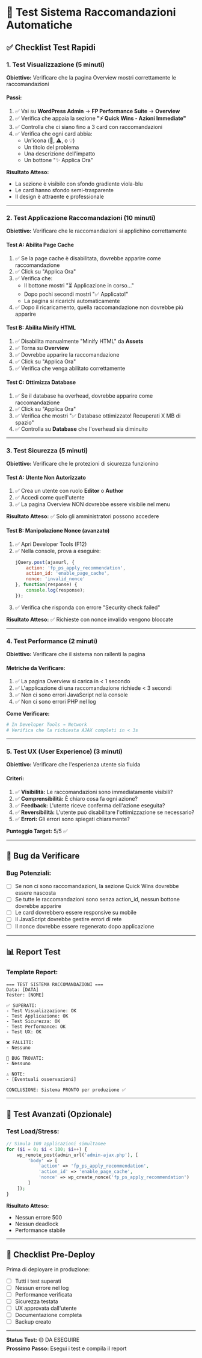 # 🧪 Test Sistema Raccomandazioni Automatiche

## ✅ Checklist Test Rapidi

### 1. Test Visualizzazione (5 minuti)

**Obiettivo:** Verificare che la pagina Overview mostri correttamente le raccomandazioni

#### Passi:
1. ✅ Vai su **WordPress Admin** → **FP Performance Suite** → **Overview**
2. ✅ Verifica che appaia la sezione **"⚡ Quick Wins - Azioni Immediate"**
3. ✅ Controlla che ci siano fino a 3 card con raccomandazioni
4. ✅ Verifica che ogni card abbia:
   - Un'icona (🚨, ⚠️, o 💡)
   - Un titolo del problema
   - Una descrizione dell'impatto
   - Un bottone "✨ Applica Ora"

**Risultato Atteso:**
- La sezione è visibile con sfondo gradiente viola-blu
- Le card hanno sfondo semi-trasparente
- Il design è attraente e professionale

---

### 2. Test Applicazione Raccomandazioni (10 minuti)

**Obiettivo:** Verificare che le raccomandazioni si applichino correttamente

#### Test A: Abilita Page Cache
1. ✅ Se la page cache è disabilitata, dovrebbe apparire come raccomandazione
2. ✅ Click su "Applica Ora"
3. ✅ Verifica che:
   - Il bottone mostri "⏳ Applicazione in corso..."
   - Dopo pochi secondi mostri "✅ Applicato!"
   - La pagina si ricarichi automaticamente
4. ✅ Dopo il ricaricamento, quella raccomandazione non dovrebbe più apparire

#### Test B: Abilita Minify HTML
1. ✅ Disabilita manualmente "Minify HTML" da **Assets**
2. ✅ Torna su **Overview**
3. ✅ Dovrebbe apparire la raccomandazione
4. ✅ Click su "Applica Ora"
5. ✅ Verifica che venga abilitato correttamente

#### Test C: Ottimizza Database
1. ✅ Se il database ha overhead, dovrebbe apparire come raccomandazione
2. ✅ Click su "Applica Ora"
3. ✅ Verifica che mostri "✅ Database ottimizzato! Recuperati X MB di spazio"
4. ✅ Controlla su **Database** che l'overhead sia diminuito

---

### 3. Test Sicurezza (5 minuti)

**Obiettivo:** Verificare che le protezioni di sicurezza funzionino

#### Test A: Utente Non Autorizzato
1. ✅ Crea un utente con ruolo **Editor** o **Author**
2. ✅ Accedi come quell'utente
3. ✅ La pagina Overview NON dovrebbe essere visibile nel menu
   
**Risultato Atteso:** ✅ Solo gli amministratori possono accedere

#### Test B: Manipolazione Nonce (avanzato)
1. ✅ Apri Developer Tools (F12)
2. ✅ Nella console, prova a eseguire:
   ```javascript
   jQuery.post(ajaxurl, {
       action: 'fp_ps_apply_recommendation',
       action_id: 'enable_page_cache',
       nonce: 'invalid_nonce'
   }, function(response) {
       console.log(response);
   });
   ```
3. ✅ Verifica che risponda con errore "Security check failed"

**Risultato Atteso:** ✅ Richieste con nonce invalido vengono bloccate

---

### 4. Test Performance (2 minuti)

**Obiettivo:** Verificare che il sistema non rallenti la pagina

#### Metriche da Verificare:
1. ✅ La pagina Overview si carica in < 1 secondo
2. ✅ L'applicazione di una raccomandazione richiede < 3 secondi
3. ✅ Non ci sono errori JavaScript nella console
4. ✅ Non ci sono errori PHP nel log

**Come Verificare:**
```bash
# In Developer Tools → Network
# Verifica che la richiesta AJAX completi in < 3s
```

---

### 5. Test UX (User Experience) (3 minuti)

**Obiettivo:** Verificare che l'esperienza utente sia fluida

#### Criteri:
1. ✅ **Visibilità:** Le raccomandazioni sono immediatamente visibili?
2. ✅ **Comprensibilità:** È chiaro cosa fa ogni azione?
3. ✅ **Feedback:** L'utente riceve conferma dell'azione eseguita?
4. ✅ **Reversibilità:** L'utente può disabilitare l'ottimizzazione se necessario?
5. ✅ **Errori:** Gli errori sono spiegati chiaramente?

**Punteggio Target:** 5/5 ✅

---

## 🐛 Bug da Verificare

### Bug Potenziali:
- [ ] Se non ci sono raccomandazioni, la sezione Quick Wins dovrebbe essere nascosta
- [ ] Se tutte le raccomandazioni sono senza action_id, nessun bottone dovrebbe apparire
- [ ] Le card dovrebbero essere responsive su mobile
- [ ] Il JavaScript dovrebbe gestire errori di rete
- [ ] Il nonce dovrebbe essere regenerato dopo applicazione

---

## 📊 Report Test

### Template Report:

```
=== TEST SISTEMA RACCOMANDAZIONI ===
Data: [DATA]
Tester: [NOME]

✅ SUPERATI:
- Test Visualizzazione: OK
- Test Applicazione: OK
- Test Sicurezza: OK
- Test Performance: OK
- Test UX: OK

❌ FALLITI:
- Nessuno

🐛 BUG TROVATI:
- Nessuno

⚠️ NOTE:
- [Eventuali osservazioni]

CONCLUSIONE: Sistema PRONTO per produzione ✅
```

---

## 🚀 Test Avanzati (Opzionale)

### Test Load/Stress:
```php
// Simula 100 applicazioni simultanee
for ($i = 0; $i < 100; $i++) {
    wp_remote_post(admin_url('admin-ajax.php'), [
        'body' => [
            'action' => 'fp_ps_apply_recommendation',
            'action_id' => 'enable_page_cache',
            'nonce' => wp_create_nonce('fp_ps_apply_recommendation')
        ]
    ]);
}
```

**Risultato Atteso:**
- Nessun errore 500
- Nessun deadlock
- Performance stabile

---

## 📝 Checklist Pre-Deploy

Prima di deployare in produzione:

- [ ] Tutti i test superati
- [ ] Nessun errore nel log
- [ ] Performance verificata
- [ ] Sicurezza testata
- [ ] UX approvata dall'utente
- [ ] Documentazione completa
- [ ] Backup creato

---

**Status Test:** 🟡 DA ESEGUIRE  
**Prossimo Passo:** Esegui i test e compila il report

